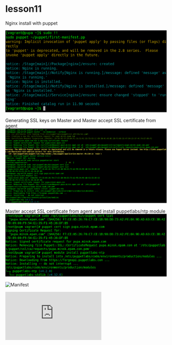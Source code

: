 # lesson11

Nginx install with puppet

![](https://github.com/avkachan/lesson11/blob/Andrei_Kachan/screens/Screen1.png?raw=true)

Generating SSL keys on Master and Master accept SSL certificate from agent
![](https://github.com/avkachan/lesson11/blob/Andrei_Kachan/screens/Screen3.png?raw=true)

Master accept SSL certificate from agent and install puppetlabs/ntp module
![](https://github.com/avkachan/lesson11/blob/Andrei_Kachan/screens/Screen2.png?raw=true)

![Manifest](https://github.com/avkachan/lesson11/blob/Andrei_Kachan/site.pp)

![Output log with applying module on agent](https://github.com/avkachan/lesson11/blob/Andrei_Kachan/output.log)
